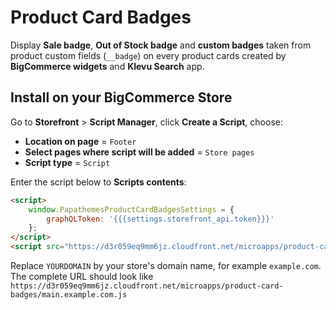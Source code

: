 # Product Card Badges

Display **Sale badge**, **Out of Stock badge** and **custom badges** taken from product custom fields (`__badge`) on every product cards created by **BigCommerce widgets** and **Klevu Search** app.

## Install on your BigCommerce Store

Go to **Storefront** > **Script Manager**, click **Create a Script**, choose:

- **Location on page** = `Footer`
- **Select pages where script will be added** = `Store pages`
- **Script type** = `Script`

Enter the script below to **Scripts contents**: 


```html
<script>
    window.PapathemesProductCardBadgesSettings = {
        graphQLToken: '{{{settings.storefront_api.token}}}'
    };
</script>
<script src="https://d3r059eq9mm6jz.cloudfront.net/microapps/product-card-badges/main.YOURDOMAIN.js" async defer></script>
```

Replace `YOURDOMAIN` by your store's domain name, for example `example.com`. The complete URL should look like `https://d3r059eq9mm6jz.cloudfront.net/microapps/product-card-badges/main.example.com.js`


<!--
Source code: https://github.com/tvlgiao/bc-bigcommerce-api-app/microapps/product-card-badges/
-->

